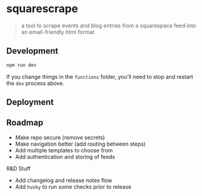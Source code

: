 # squarescrape

> a tool to scrape events and blog entries from a squarespace feed into an email-friendly html format

## Development

```bash
npm run dev
```

If you change things in the `functions` folder, you'll need to stop and restart the `dev` process above.

## Deployment

## Roadmap
- Make repo secure (remove secrets)
- Make navigation better (add routing between steps)
- Add multiple templates to choose from
- Add authentication and storing of feeds

R&D Stuff

- Add changelog and release notes flow
- Add `husky` to run some checks prior to release 